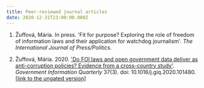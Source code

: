 ```yaml
---
title: Peer-reviewed journal articles
date: 2020-12-31T23:00:00.000Z
---
```

1. Žuffová, Mária. In press. 'Fit for purpose? Exploring the role of freedom of information laws and their application for watchdog journalism'. *The International Journal of Press/Politics.*  [](https://journals.sagepub.com/home/hij)


2. Žuffová, Mária. 2020. ['Do FOI laws and open government data deliver as anti-corruption policies? Evidence from a cross-country study'](https://www.sciencedirect.com/science/article/pii/S0740624X1930560X). *Government Information Quarterly* 37(3). doi: 10.1016/j.giq.2020.101480. [[link to the ungated version]](/assets/downloads/zuffova_accepted_manuscript_GIQ.pdf)